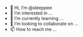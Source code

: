 - 👋 Hi, I’m @sleeppee
- 👀 I’m interested in ...
- 🌱 I’m currently learning ...
- 💞️ I’m looking to collaborate on ...
- 📫 How to reach me ...

<!---
sleeppee/sleeppee is a ✨ special ✨ repository because its `README.md` (this file) appears on your GitHub profile.
You can click the Preview link to take a look at your changes.
--->
